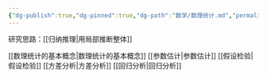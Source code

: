 ```yaml
---
{"dg-publish":true,"dg-pinned":true,"dg-path":"数学/数理统计.md","permalink":"/数学/数理统计/","pinned":true,"dgPassFrontmatter":true,"noteIcon":"","created":"2024-04-16T00:00:10.806+08:00","updated":"2024-05-16T23:06:07.488+08:00"}
---
```


研究思路：[[归纳推理\|用局部推断整体]]

[[数理统计的基本概念\|数理统计的基本概念]]
[[参数估计\|参数估计]]
[[假设检验\|假设检验]]
[[方差分析\|方差分析]]
[[回归分析\|回归分析]]
